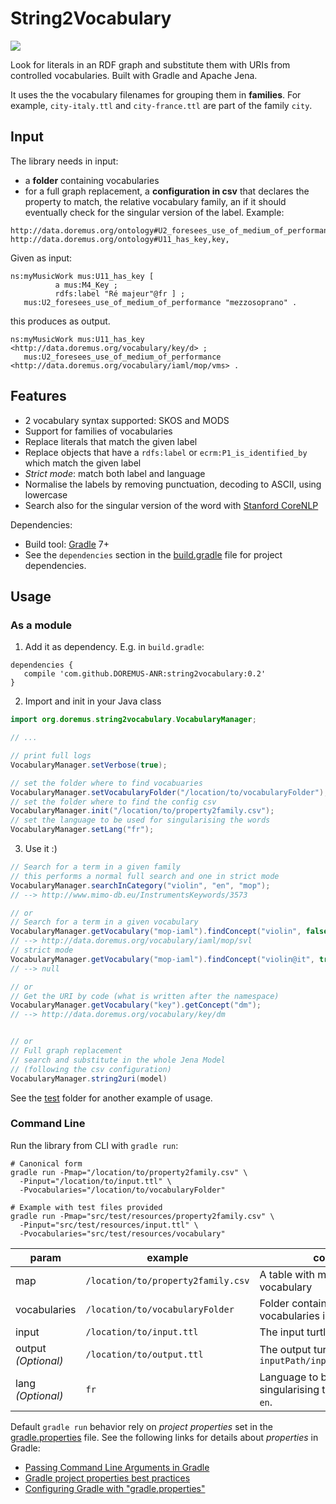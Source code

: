 String2Vocabulary
=================

[![](https://jitpack.io/v/DOREMUS-ANR/string2vocabulary.svg)](https://jitpack.io/#DOREMUS-ANR/string2vocabulary)

Look for literals in an RDF graph and substitute them with URIs from controlled vocabularies.
Built with Gradle and Apache Jena.

It uses the the vocabulary filenames for grouping them in **families**. For example, `city-italy.ttl` and `city-france.ttl` are part of the family `city`.

## Input

The library needs in input:
- a **folder** containing vocabularies
- for a full graph replacement, a **configuration in csv** that declares the property to match, the relative vocabulary family, an if it should eventually check for the singular version of the label. Example:

```csv
http://data.doremus.org/ontology#U2_foresees_use_of_medium_of_performance,mop,singular
http://data.doremus.org/ontology#U11_has_key,key,
```

Given as input:
```turtle
ns:myMusicWork mus:U11_has_key [
          a mus:M4_Key ;
          rdfs:label "Ré majeur"@fr ] ;
   mus:U2_foresees_use_of_medium_of_performance "mezzosoprano" .
```

this produces as output.

```turtle
ns:myMusicWork mus:U11_has_key <http://data.doremus.org/vocabulary/key/d> ;
   mus:U2_foresees_use_of_medium_of_performance  <http://data.doremus.org/vocabulary/iaml/mop/vms> .
```

## Features

- 2 vocabulary syntax supported: SKOS and MODS
- Support for families of vocabularies
- Replace literals that match the given label
- Replace objects that have a `rdfs:label` or `ecrm:P1_is_identified_by` which match the given label
- _Strict mode_: match both label and language
- Normalise the labels by removing punctuation, decoding to ASCII, using lowercase
- Search also for the singular version of the word with [Stanford CoreNLP](https://github.com/stanfordnlp/CoreNLP)

Dependencies:
* Build tool: [Gradle](https://gradle.org/) 7+
* See the `dependencies` section in the [build.gradle](build.gradle) file for project dependencies.

## Usage

### As a module

1. Add it as dependency. E.g. in `build.gradle`:

  ```
  dependencies {
     compile 'com.github.DOREMUS-ANR:string2vocabulary:0.2'
  }
  ```

2. Import and init in your Java class

  ```java
  import org.doremus.string2vocabulary.VocabularyManager;

  // ...

  // print full logs
  VocabularyManager.setVerbose(true);

  // set the folder where to find vocabuaries
  VocabularyManager.setVocabularyFolder("/location/to/vocabularyFolder");
  // set the folder where to find the config csv
  VocabularyManager.init("/location/to/property2family.csv");
  // set the language to be used for singularising the words
  VocabularyManager.setLang("fr");
  ```
3. Use it :)

```java
// Search for a term in a given family
// this performs a normal full search and one in strict mode
VocabularyManager.searchInCategory("violin", "en", "mop");
// --> http://www.mimo-db.eu/InstrumentsKeywords/3573

// or
// Search for a term in a given vocabulary
VocabularyManager.getVocabulary("mop-iaml").findConcept("violin", false);
// --> http://data.doremus.org/vocabulary/iaml/mop/svl
// strict mode
VocabularyManager.getVocabulary("mop-iaml").findConcept("violin@it", true);
// --> null

// or
// Get the URI by code (what is written after the namespace)
VocabularyManager.getVocabulary("key").getConcept("dm");
// --> http://data.doremus.org/vocabulary/key/dm


// or
// Full graph replacement
// search and substitute in the whole Jena Model
// (following the csv configuration)
VocabularyManager.string2uri(model)

```

See the [test](src/test) folder for another example of usage.

### Command Line

Run the library from CLI with `gradle run`:
```shell
# Canonical form
gradle run -Pmap="/location/to/property2family.csv" \
  -Pinput="/location/to/input.ttl" \
  -Pvocabularies="/location/to/vocabularyFolder"

# Example with test files provided
gradle run -Pmap="src/test/resources/property2family.csv" \
  -Pinput="src/test/resources/input.ttl" \
  -Pvocabularies="src/test/resources/vocabulary"
```

| param | example | comment |
| ----- | ------- | ------- |
| map   | `/location/to/property2family.csv` | A table with mapping property-vocabulary |
| vocabularies   | `/location/to/vocabularyFolder` | Folder containing the vocabularies in turtle format |
| input   | `/location/to/input.ttl` | The input turtle file |
| output _(Optional)_   | `/location/to/output.ttl` | The output turtle file. Default: `inputPath/inputName_output.ttl` |
| lang  _(Optional)_  | `fr` | Language to be used for singularising the words. Default: `en`. |

Default `gradle run` behavior rely on *project properties* set in the [gradle.properties](gradle.properties) file.
See the following links for details about *properties* in Gradle:
* [Passing Command Line Arguments in Gradle](https://www.baeldung.com/gradle-command-line-arguments)
* [Gradle project properties best practices](https://tomgregory.com/gradle-project-properties-best-practices/)
* [Configuring Gradle with "gradle.properties" ](https://dev.to/jmfayard/configuring-gradle-with-gradle-properties-211k)